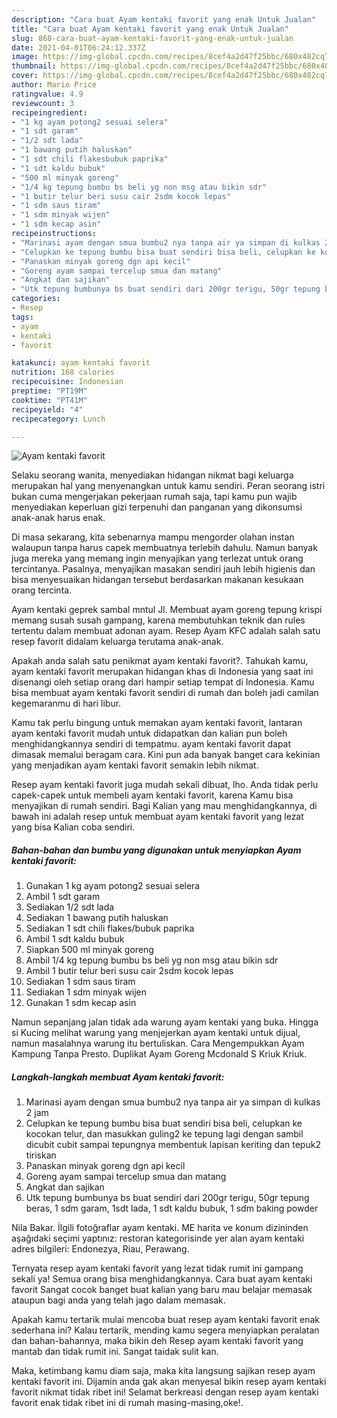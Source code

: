 ```yaml
---
description: "Cara buat Ayam kentaki favorit yang enak Untuk Jualan"
title: "Cara buat Ayam kentaki favorit yang enak Untuk Jualan"
slug: 868-cara-buat-ayam-kentaki-favorit-yang-enak-untuk-jualan
date: 2021-04-01T06:24:12.337Z
image: https://img-global.cpcdn.com/recipes/8cef4a2d47f25bbc/680x482cq70/ayam-kentaki-favorit-foto-resep-utama.jpg
thumbnail: https://img-global.cpcdn.com/recipes/8cef4a2d47f25bbc/680x482cq70/ayam-kentaki-favorit-foto-resep-utama.jpg
cover: https://img-global.cpcdn.com/recipes/8cef4a2d47f25bbc/680x482cq70/ayam-kentaki-favorit-foto-resep-utama.jpg
author: Mario Price
ratingvalue: 4.9
reviewcount: 3
recipeingredient:
- "1 kg ayam potong2 sesuai selera"
- "1 sdt garam"
- "1/2 sdt lada"
- "1 bawang putih haluskan"
- "1 sdt chili flakesbubuk paprika"
- "1 sdt kaldu bubuk"
- "500 ml minyak goreng"
- "1/4 kg tepung bumbu bs beli yg non msg atau bikin sdr"
- "1 butir telur beri susu cair 2sdm kocok lepas"
- "1 sdm saus tiram"
- "1 sdm minyak wijen"
- "1 sdm kecap asin"
recipeinstructions:
- "Marinasi ayam dengan smua bumbu2 nya tanpa air ya simpan di kulkas 2 jam"
- "Celupkan ke tepung bumbu bisa buat sendiri bisa beli, celupkan ke kocokan telur, dan masukkan guling2 ke tepung lagi dengan sambil dicubit cubit sampai tepungnya membentuk lapisan keriting dan tepuk2 tiriskan"
- "Panaskan minyak goreng dgn api kecil"
- "Goreng ayam sampai tercelup smua dan matang"
- "Angkat dan sajikan"
- "Utk tepung bumbunya bs buat sendiri dari 200gr terigu, 50gr tepung beras, 1 sdm garam, 1sdt lada, 1 sdt kaldu bubuk, 1 sdm baking powder"
categories:
- Resep
tags:
- ayam
- kentaki
- favorit

katakunci: ayam kentaki favorit 
nutrition: 168 calories
recipecuisine: Indonesian
preptime: "PT19M"
cooktime: "PT41M"
recipeyield: "4"
recipecategory: Lunch

---
```



![Ayam kentaki favorit](https://img-global.cpcdn.com/recipes/8cef4a2d47f25bbc/680x482cq70/ayam-kentaki-favorit-foto-resep-utama.jpg)

Selaku seorang wanita, menyediakan hidangan nikmat bagi keluarga merupakan hal yang menyenangkan untuk kamu sendiri. Peran seorang istri bukan cuma mengerjakan pekerjaan rumah saja, tapi kamu pun wajib menyediakan keperluan gizi terpenuhi dan panganan yang dikonsumsi anak-anak harus enak.

Di masa  sekarang, kita sebenarnya mampu mengorder olahan instan walaupun tanpa harus capek membuatnya terlebih dahulu. Namun banyak juga mereka yang memang ingin menyajikan yang terlezat untuk orang tercintanya. Pasalnya, menyajikan masakan sendiri jauh lebih higienis dan bisa menyesuaikan hidangan tersebut berdasarkan makanan kesukaan orang tercinta. 

Ayam kentaki geprek sambal mntul Jl. Membuat ayam goreng tepung krispi memang susah susah gampang, karena membutuhkan teknik dan rules tertentu dalam membuat adonan ayam. Resep Ayam KFC adalah salah satu resep favorit didalam keluarga terutama anak-anak.

Apakah anda salah satu penikmat ayam kentaki favorit?. Tahukah kamu, ayam kentaki favorit merupakan hidangan khas di Indonesia yang saat ini disenangi oleh setiap orang dari hampir setiap tempat di Indonesia. Kamu bisa membuat ayam kentaki favorit sendiri di rumah dan boleh jadi camilan kegemaranmu di hari libur.

Kamu tak perlu bingung untuk memakan ayam kentaki favorit, lantaran ayam kentaki favorit mudah untuk didapatkan dan kalian pun boleh menghidangkannya sendiri di tempatmu. ayam kentaki favorit dapat dimasak memalui beragam cara. Kini pun ada banyak banget cara kekinian yang menjadikan ayam kentaki favorit semakin lebih nikmat.

Resep ayam kentaki favorit juga mudah sekali dibuat, lho. Anda tidak perlu capek-capek untuk membeli ayam kentaki favorit, karena Kamu bisa menyajikan di rumah sendiri. Bagi Kalian yang mau menghidangkannya, di bawah ini adalah resep untuk membuat ayam kentaki favorit yang lezat yang bisa Kalian coba sendiri.

<!--inarticleads1-->

##### Bahan-bahan dan bumbu yang digunakan untuk menyiapkan Ayam kentaki favorit:

1. Gunakan 1 kg ayam potong2 sesuai selera
1. Ambil 1 sdt garam
1. Sediakan 1/2 sdt lada
1. Sediakan 1 bawang putih haluskan
1. Sediakan 1 sdt chili flakes/bubuk paprika
1. Ambil 1 sdt kaldu bubuk
1. Siapkan 500 ml minyak goreng
1. Ambil 1/4 kg tepung bumbu bs beli yg non msg atau bikin sdr
1. Ambil 1 butir telur beri susu cair 2sdm kocok lepas
1. Sediakan 1 sdm saus tiram
1. Sediakan 1 sdm minyak wijen
1. Gunakan 1 sdm kecap asin


Namun sepanjang jalan tidak ada warung ayam kentaki yang buka. Hingga si Kucing melihat warung yang menjejerkan ayam kentaki untuk dijual, namun masalahnya warung itu bertuliskan. Cara Mengempukkan Ayam Kampung Tanpa Presto. Duplikat Ayam Goreng Mcdonald S Kriuk Kriuk. 

<!--inarticleads2-->

##### Langkah-langkah membuat Ayam kentaki favorit:

1. Marinasi ayam dengan smua bumbu2 nya tanpa air ya simpan di kulkas 2 jam
1. Celupkan ke tepung bumbu bisa buat sendiri bisa beli, celupkan ke kocokan telur, dan masukkan guling2 ke tepung lagi dengan sambil dicubit cubit sampai tepungnya membentuk lapisan keriting dan tepuk2 tiriskan
1. Panaskan minyak goreng dgn api kecil
1. Goreng ayam sampai tercelup smua dan matang
1. Angkat dan sajikan
1. Utk tepung bumbunya bs buat sendiri dari 200gr terigu, 50gr tepung beras, 1 sdm garam, 1sdt lada, 1 sdt kaldu bubuk, 1 sdm baking powder


Nila Bakar. İlgili fotoğraflar ayam kentaki. ME harita ve konum dizininden aşağıdaki seçimi yaptınız: restoran kategorisinde yer alan ayam kentaki adres bilgileri: Endonezya, Riau, Perawang. 

Ternyata resep ayam kentaki favorit yang lezat tidak rumit ini gampang sekali ya! Semua orang bisa menghidangkannya. Cara buat ayam kentaki favorit Sangat cocok banget buat kalian yang baru mau belajar memasak ataupun bagi anda yang telah jago dalam memasak.

Apakah kamu tertarik mulai mencoba buat resep ayam kentaki favorit enak sederhana ini? Kalau tertarik, mending kamu segera menyiapkan peralatan dan bahan-bahannya, maka bikin deh Resep ayam kentaki favorit yang mantab dan tidak rumit ini. Sangat taidak sulit kan. 

Maka, ketimbang kamu diam saja, maka kita langsung sajikan resep ayam kentaki favorit ini. Dijamin anda gak akan menyesal bikin resep ayam kentaki favorit nikmat tidak ribet ini! Selamat berkreasi dengan resep ayam kentaki favorit enak tidak ribet ini di rumah masing-masing,oke!.


